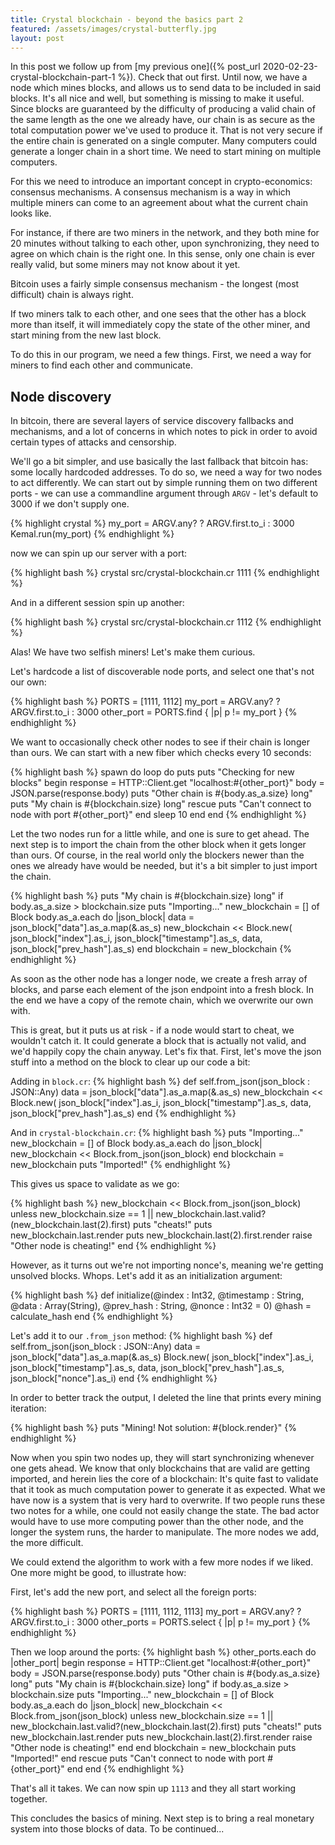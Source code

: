```yaml
---
title: Crystal blockchain - beyond the basics part 2
featured: /assets/images/crystal-butterfly.jpg
layout: post
---
```


In this post we follow up from [my previous one]({% post_url 2020-02-23-crystal-blockchain-part-1 %}). Check that out first. Until now, we
have a node which mines blocks, and allows us to send data to be included in
said blocks. It's all nice and well, but something is missing to make it useful.
Since blocks are guaranteed by the difficulty of producing a valid chain of the
same length as the one we already have, our chain is as secure as the total
computation power we've used to produce it. That is not very secure if the
entire chain is generated on a single computer. Many computers could generate a
longer chain in a short time. We need to start mining on multiple computers.

For this we need to introduce an important concept in crypto-economics:
consensus mechanisms. A consensus mechanism is a way in which multiple miners
can come to an agreement about what the current chain looks like.

For instance, if there are two miners in the network, and they both mine for 20
minutes without talking to each other, upon synchronizing, they need to agree on
which chain is the right one. In this sense, only one chain is ever really
valid, but some miners may not know about it yet.

Bitcoin uses a fairly simple consensus mechanism - the longest (most difficult)
chain is always right.

If two miners talk to each other, and one sees that the other has a block more
than itself, it will immediately copy the state of the other miner, and start
mining from the new last block.

To do this in our program, we need a few things. First, we need a way for miners
to find each other and communicate.

## Node discovery

In bitcoin, there are several layers of service discovery fallbacks and
mechanisms, and a lot of concerns in which notes to pick in order to avoid
certain types of attacks and censorship. 

We'll go a bit simpler, and use basically the last fallback that bitcoin has:
some locally hardcoded addresses. To do so, we need a way for two nodes to act
differently. We can start out by simple running them on two different ports - we
can use a commandline argument through `ARGV` - let's default to 3000 if we
don't supply one.


{% highlight crystal %} my_port = ARGV.any? ? ARGV.first.to_i : 3000
Kemal.run(my_port) {% endhighlight %}

now we can spin up our server with a port:

{% highlight bash %} crystal src/crystal-blockchain.cr 1111 {% endhighlight %}

And in a different session spin up another:

{% highlight bash %} crystal src/crystal-blockchain.cr 1112 {% endhighlight %}

Alas! We have two selfish miners! Let's make them curious.

Let's hardcode a list of discoverable node ports, and select one that's not our
own:

{% highlight bash %} PORTS = [1111, 1112] my_port = ARGV.any? ? ARGV.first.to_i
: 3000 other_port = PORTS.find { |p| p != my_port } {% endhighlight %}

We want to occasionally check other nodes to see if their chain is longer than
ours. We can start with a new fiber which checks every 10 seconds:

{% highlight bash %} spawn do loop do puts puts "Checking for new blocks" begin
response = HTTP::Client.get "localhost:#{other_port}" body =
JSON.parse(response.body) puts "Other chain is #{body.as_a.size} long" puts "My
chain is #{blockchain.size} long" rescue puts "Can't connect to node with port
#{other_port}" end sleep 10 end end {% endhighlight %}

Let the two nodes run for a little while, and one is sure to get ahead.  The
next step is to import the chain from the other block when it gets longer than
ours. Of course, in the real world only the blockers newer than the ones we
already have would be needed, but it's a bit simpler to just import the chain.

{% highlight bash %} puts "My chain is #{blockchain.size} long" if
body.as_a.size > blockchain.size puts "Importing..." new_blockchain = [] of
Block body.as_a.each do |json_block| data = json_block["data"].as_a.map(&.as_s)
new_blockchain << Block.new( json_block["index"].as_i,
json_block["timestamp"].as_s, data, json_block["prev_hash"].as_s) end blockchain
= new_blockchain {% endhighlight %}

As soon as the other node has a longer node, we create a fresh array of blocks,
and parse each element of the json endpoint into a fresh block. In the end we
have a copy of the remote chain, which we overwrite our own with.

This is great, but it puts us at risk - if a node would start to cheat, we
wouldn't catch it. It could generate a block that is actually not valid, and
we'd happily copy the chain anyway. Let's fix that. First, let's move the json
stuff into a method on the block to clear up our code a bit:

Adding in `block.cr`: {% highlight bash %} def self.from_json(json_block :
JSON::Any) data = json_block["data"].as_a.map(&.as_s) new_blockchain <<
Block.new( json_block["index"].as_i, json_block["timestamp"].as_s, data,
json_block["prev_hash"].as_s) end {% endhighlight %}

And in `crystal-blockchain.cr`: {% highlight bash %} puts "Importing..."
new_blockchain = [] of Block body.as_a.each do |json_block| new_blockchain <<
Block.from_json(json_block) end blockchain = new_blockchain puts "Imported!" {%
endhighlight %}

This gives us space to validate as we go:

{% highlight bash %} new_blockchain << Block.from_json(json_block) unless
new_blockchain.size == 1 ||
new_blockchain.last.valid?(new_blockchain.last(2).first) puts "cheats!" puts
new_blockchain.last.render puts new_blockchain.last(2).first.render raise "Other
node is cheating!" end {% endhighlight %}

However, as it turns out we're not importing nonce's, meaning we're getting
unsolved blocks. Whops. Let's add it as an initialization argument:

{% highlight bash %} def initialize(@index : Int32, @timestamp : String, @data :
Array(String), @prev_hash : String, @nonce : Int32 = 0) @hash = calculate_hash
end {% endhighlight %}

Let's add it to our `.from_json` method: {% highlight bash %} def
self.from_json(json_block : JSON::Any) data =
json_block["data"].as_a.map(&.as_s) Block.new( json_block["index"].as_i,
json_block["timestamp"].as_s, data, json_block["prev_hash"].as_s,
json_block["nonce"].as_i) end {% endhighlight %}

In order to better track the output, I deleted the line that prints every mining
iteration:

{% highlight bash %} puts "Mining! Not solution: #{block.render}" {%
endhighlight %}

Now when you spin two nodes up, they will start synchronizing whenever one gets
ahead. We know that only blockchains that are valid are getting imported, and
herein lies the core of a blockchain: It's quite fast to validate that it took
as much computation power to generate it as expected. What we have now is a
system that is very hard to overwrite. If two people runs these two notes for a
while, one could not easily change the state. The bad actor would have to use
more computing power than the other node, and the longer the system runs, the
harder to manipulate. The more nodes we add, the more difficult.

We could extend the algorithm to work with a few more nodes if we liked. One
more might be good, to illustrate how:

First, let's add the new port, and select all the foreign ports:


{% highlight bash %} PORTS = [1111, 1112, 1113] my_port = ARGV.any? ?
ARGV.first.to_i : 3000 other_ports = PORTS.select { |p| p != my_port } {%
endhighlight %}

Then we loop around the ports: {% highlight bash %} other_ports.each do
|other_port| begin response = HTTP::Client.get "localhost:#{other_port}" body =
JSON.parse(response.body) puts "Other chain is #{body.as_a.size} long" puts "My
chain is #{blockchain.size} long" if body.as_a.size > blockchain.size puts
"Importing..." new_blockchain = [] of Block body.as_a.each do |json_block|
new_blockchain << Block.from_json(json_block) unless new_blockchain.size == 1 ||
new_blockchain.last.valid?(new_blockchain.last(2).first) puts "cheats!" puts
new_blockchain.last.render puts new_blockchain.last(2).first.render raise "Other
node is cheating!" end end blockchain = new_blockchain puts "Imported!" end
rescue puts "Can't connect to node with port #{other_port}" end end {%
endhighlight %}

That's all it takes. We can now spin up `1113` and they all start working
together.

This concludes the basics of mining. Next step is to bring a real monetary
system into those blocks of data. To be continued...

